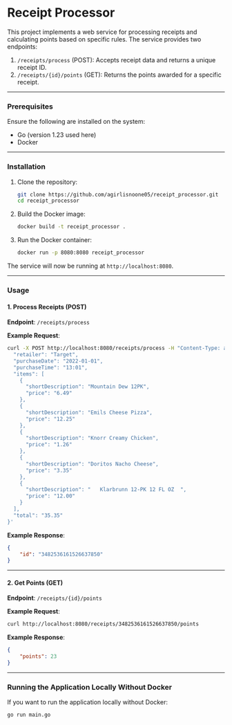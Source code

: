 
# Receipt Processor

This project implements a web service for processing receipts and calculating points based on specific rules. The service provides two endpoints:

1. `/receipts/process` (POST): Accepts receipt data and returns a unique receipt ID.
2. `/receipts/{id}/points` (GET): Returns the points awarded for a specific receipt.

---

### Prerequisites
Ensure the following are installed on the system:
- Go (version 1.23 used here)
- Docker

---

### Installation

1. Clone the repository:
   ```bash
   git clone https://github.com/agirlisnoone05/receipt_processor.git
   cd receipt_processor
   ```

2. Build the Docker image:
   ```bash
   docker build -t receipt_processor .
   ```

3. Run the Docker container:
   ```bash
   docker run -p 8080:8080 receipt_processor
   ```

The service will now be running at `http://localhost:8080`.

---

### Usage

#### 1. Process Receipts (POST)
**Endpoint**: `/receipts/process`

**Example Request**:
```bash
curl -X POST http://localhost:8080/receipts/process -H "Content-Type: application/json" -d '{
  "retailer": "Target",
  "purchaseDate": "2022-01-01",
  "purchaseTime": "13:01",
  "items": [
    {
      "shortDescription": "Mountain Dew 12PK",
      "price": "6.49"
    },
    {
      "shortDescription": "Emils Cheese Pizza",
      "price": "12.25"
    },
    {
      "shortDescription": "Knorr Creamy Chicken",
      "price": "1.26"
    },
    {
      "shortDescription": "Doritos Nacho Cheese",
      "price": "3.35"
    },
    {
      "shortDescription": "   Klarbrunn 12-PK 12 FL OZ  ",
      "price": "12.00"
    }
  ],
  "total": "35.35"
}'
```

**Example Response**:
```json
{
    "id": "3482536161526637850"
}
```

---

#### 2. Get Points (GET)
**Endpoint**: `/receipts/{id}/points`

**Example Request**:
```bash
curl http://localhost:8080/receipts/3482536161526637850/points
```

**Example Response**:
```json
{
    "points": 23
}
```

---

### Running the Application Locally Without Docker
If you want to run the application locally without Docker:

```bash
go run main.go
```
